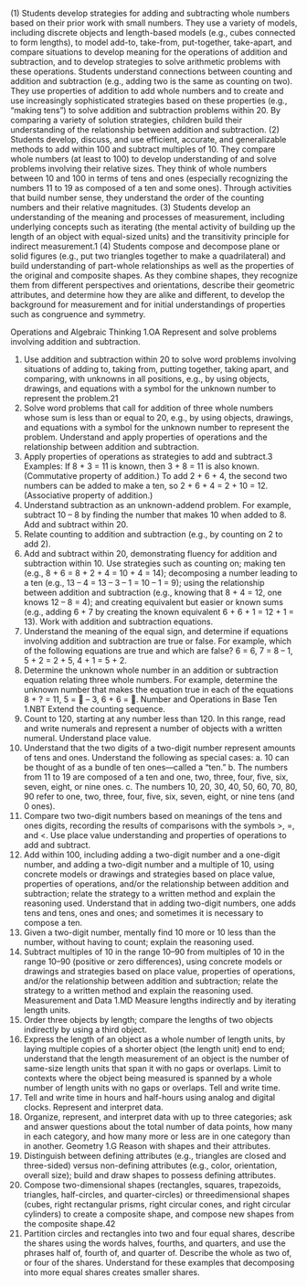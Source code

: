 (1) Students develop strategies for adding and subtracting whole numbers based on their prior work with small numbers. They
use a variety of models, including discrete objects and length-based models (e.g., cubes connected to form lengths), to
model add-to, take-from, put-together, take-apart, and compare situations to develop meaning for the operations of addition
and subtraction, and to develop strategies to solve arithmetic problems with these operations. Students understand
connections between counting and addition and subtraction (e.g., adding two is the same as counting on two). They use
properties of addition to add whole numbers and to create and use increasingly sophisticated strategies based on these
properties (e.g., “making tens”) to solve addition and subtraction problems within 20. By comparing a variety of solution
strategies, children build their understanding of the relationship between addition and subtraction.
(2) Students develop, discuss, and use efficient, accurate, and generalizable methods to add within 100 and subtract multiples
of 10. They compare whole numbers (at least to 100) to develop understanding of and solve problems involving their relative
sizes. They think of whole numbers between 10 and 100 in terms of tens and ones (especially recognizing the numbers
11 to 19 as composed of a ten and some ones). Through activities that build number sense, they understand the order of
the counting numbers and their relative magnitudes.
(3) Students develop an understanding of the meaning and processes of measurement, including underlying concepts such as
iterating (the mental activity of building up the length of an object with equal-sized units) and the transitivity principle for
indirect measurement.1
(4) Students compose and decompose plane or solid figures (e.g., put two triangles together to make a quadrilateral) and build
understanding of part-whole relationships as well as the properties of the original and composite shapes. As they combine
shapes, they recognize them from different perspectives and orientations, describe their geometric attributes, and determine
how they are alike and different, to develop the background for measurement and for initial understandings of properties
such as congruence and symmetry.

Operations and Algebraic Thinking 1.OA
Represent and solve problems involving addition and subtraction.
1. Use addition and subtraction within 20 to solve word problems involving situations of adding to, taking from, putting
together, taking apart, and comparing, with unknowns in all positions, e.g., by using objects, drawings, and equations with
a symbol for the unknown number to represent the problem.21
2. Solve word problems that call for addition of three whole numbers whose sum is less than or equal to 20, e.g., by using
objects, drawings, and equations with a symbol for the unknown number to represent the problem.
Understand and apply properties of operations and the relationship between addition and subtraction.
3. Apply properties of operations as strategies to add and subtract.3 Examples: If 8 + 3 = 11 is known, then 3 + 8 = 11 is also
known. (Commutative property of addition.) To add 2 + 6 + 4, the second two numbers can be added to make a ten, so
2 + 6 + 4 = 2 + 10 = 12. (Associative property of addition.)
4. Understand subtraction as an unknown-addend problem. For example, subtract 10 – 8 by finding the number that makes 10
when added to 8.
Add and subtract within 20.
5. Relate counting to addition and subtraction (e.g., by counting on 2 to add 2).
6. Add and subtract within 20, demonstrating fluency for addition and subtraction within 10. Use strategies such as
counting on; making ten (e.g., 8 + 6 = 8 + 2 + 4 = 10 + 4 = 14); decomposing a number leading to a ten (e.g., 13 – 4 =
13 – 3 – 1 = 10 – 1 = 9); using the relationship between addition and subtraction (e.g., knowing that 8 + 4 = 12, one
knows 12 – 8 = 4); and creating equivalent but easier or known sums (e.g., adding 6 + 7 by creating the known equivalent
6 + 6 + 1 = 12 + 1 = 13).
Work with addition and subtraction equations.
7. Understand the meaning of the equal sign, and determine if equations involving addition and subtraction are true or false.
For example, which of the following equations are true and which are false? 6 = 6, 7 = 8 – 1, 5 + 2 = 2 + 5, 4 + 1 = 5 + 2.
8. Determine the unknown whole number in an addition or subtraction equation relating three whole numbers. For example,
determine the unknown number that makes the equation true in each of the equations 8 + ? = 11, 5 =  – 3, 6 + 6 = .
Number and Operations in Base Ten 1.NBT
Extend the counting sequence.
1. Count to 120, starting at any number less than 120. In this range, read and write numerals and represent a number of
objects with a written numeral.
Understand place value.
2. Understand that the two digits of a two-digit number represent amounts of tens and ones. Understand the following as
special cases:
a. 10 can be thought of as a bundle of ten ones—called a “ten.”
b. The numbers from 11 to 19 are composed of a ten and one, two, three, four, five, six, seven, eight, or nine ones.
c. The numbers 10, 20, 30, 40, 50, 60, 70, 80, 90 refer to one, two, three, four, five, six, seven, eight, or nine tens
(and 0 ones).
3. Compare two two-digit numbers based on meanings of the tens and ones digits, recording the results of comparisons with
the symbols >, =, and <.
Use place value understanding and properties of operations to add and subtract.
4. Add within 100, including adding a two-digit number and a one-digit number, and adding a two-digit number and a multiple
of 10, using concrete models or drawings and strategies based on place value, properties of operations, and/or the relationship between addition and subtraction; relate the strategy to a written method and explain the reasoning used. Understand
that in adding two-digit numbers, one adds tens and tens, ones and ones; and sometimes it is necessary to compose a ten.
5. Given a two-digit number, mentally find 10 more or 10 less than the number, without having to count; explain the reasoning
used.
6. Subtract multiples of 10 in the range 10–90 from multiples of 10 in the range 10–90 (positive or zero differences), using
concrete models or drawings and strategies based on place value, properties of operations, and/or the relationship between
addition and subtraction; relate the strategy to a written method and explain the reasoning used.
Measurement and Data 1.MD
Measure lengths indirectly and by iterating length units.
1. Order three objects by length; compare the lengths of two objects indirectly by using a third object.
2. Express the length of an object as a whole number of length units, by laying multiple copies of a shorter object (the length
unit) end to end; understand that the length measurement of an object is the number of same-size length units that span it
with no gaps or overlaps. Limit to contexts where the object being measured is spanned by a whole number of length units
with no gaps or overlaps.
Tell and write time.
3. Tell and write time in hours and half-hours using analog and digital clocks.
Represent and interpret data.
4. Organize, represent, and interpret data with up to three categories; ask and answer questions about the total number of
data points, how many in each category, and how many more or less are in one category than in another.
Geometry 1.G
Reason with shapes and their attributes.
1. Distinguish between defining attributes (e.g., triangles are closed and three-sided) versus non-defining attributes (e.g.,
color, orientation, overall size); build and draw shapes to possess defining attributes.
2. Compose two-dimensional shapes (rectangles, squares, trapezoids, triangles, half-circles, and quarter-circles) or threedimensional shapes (cubes, right rectangular prisms, right circular cones, and right circular cylinders) to create a composite
shape, and compose new shapes from the composite shape.42
3. Partition circles and rectangles into two and four equal shares, describe the shares using the words halves, fourths, and
quarters, and use the phrases half of, fourth of, and quarter of. Describe the whole as two of, or four of the shares.
Understand for these examples that decomposing into more equal shares creates smaller shares.